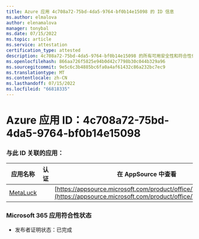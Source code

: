 ```yaml
---
title: Azure 应用 4c708a72-75bd-4da5-9764-bf0b14e15098 的 ID 信息
ms.author: elmalova
author: elenamalova
manager: tonybal
ms.date: 07/15/2022
ms.topic: article
ms.service: attestation
certification_type: attested
description: 4c708a72-75bd-4da5-9764-bf0b14e15098 的所有可用安全性和符合性信息信息。
ms.openlocfilehash: 866aa726f5825e94b0d42c7798b30c044b329a96
ms.sourcegitcommit: 9e5c6c3b4885bc6fa0a4af61432c86a232bc7ec9
ms.translationtype: MT
ms.contentlocale: zh-CN
ms.lasthandoff: 07/15/2022
ms.locfileid: "66818335"
---
```

# <a name="azure-app-id-4c708a72-75bd-4da5-9764-bf0b14e15098"></a>Azure 应用 ID：4c708a72-75bd-4da5-9764-bf0b14e15098


### <a name="apps-associated-with-this-id"></a>与此 ID 关联的应用：
| **应用名称** | **认证** | **在 AppSource 中查看** |
|--------------|---------------|-----------------------|
| [MetaLuck](../forward/WA200004198.md) |  | [https://appsource.microsoft.com/product/office/WA200004198](https://appsource.microsoft.com/product/office/WA200004198) |

### <a name="microsoft-365-app-compliance-status"></a>Microsoft 365 应用符合性状态
- 发布者证明状态：已完成
